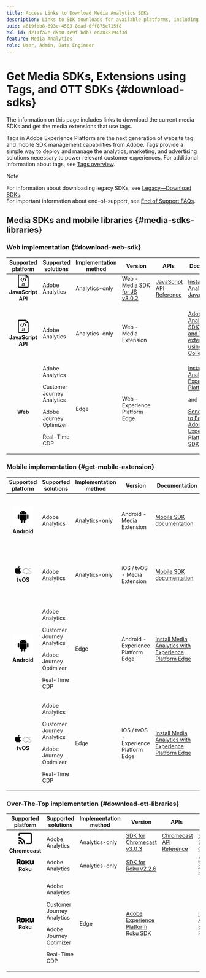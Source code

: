 ```yaml
---
title: Access Links to Download Media Analytics SDKs
description: Links to SDK downloads for available platforms, including Android, iOS, JavaScript, Chromecast, and Roku.
uuid: a619fbb8-693e-4583-8dad-0ff875e715f8
exl-id: d211fa2e-d5b0-4e9f-bdb7-eda838194f3d
feature: Media Analytics
role: User, Admin, Data Engineer
---
```

# Get Media SDKs, Extensions using Tags, and OTT SDKs {#download-sdks}

The information on this page includes links to download the current media SDKs and get the media extensions that use tags.

Tags in Adobe Experience Platform are the next generation of website tag and mobile SDK management capabilities from Adobe. Tags provide a simple way to deploy and manage the analytics, marketing, and advertising solutions necessary to power relevant customer experiences. For additional information about tags, see [Tags overview](https://experienceleague.adobe.com/docs/platform-learn/data-collection/overview.html?lang=en).


>[!NOTE]
>
>For information about downloading legacy SDKs, see [Legacy—Download SDKs](/help/legacy/legacy-download-sdks.md).<br>
>For important information about end-of-support, see [End of Support FAQs](/help/additional-resources/end-of-support-faqs.md).

## Media SDKs and mobile libraries {#media-sdks-libraries}

### Web implementation {#download-web-sdk}

| Supported platform | Supported solutions | Implementation method | Version | &nbsp;APIs&nbsp;&nbsp; | &nbsp;Documentation&nbsp; | &nbsp;Sample&nbsp;|
|:---:|---|---|---|---| ---| ---|
| ![JavaScript icon](assets/javascript-icon.png)</br>**JavaScript API** | Adobe Analytics | Analytics-only |Web - [Media SDK for JS v3.0.2](https://github.com/Adobe-Marketing-Cloud/media-sdks/releases/tag/js-v3.0.2) |[JavaScript API Reference](https://adobe-marketing-cloud.github.io/media-sdks/reference/javascript_3x/index.html) | [Install Media Analytics using JavaScript](/help/implementation/media-sdk/setup/web-implementation.md) | [Media SDK for JS v3.0.2 Sample](https://github.com/Adobe-Marketing-Cloud/media-sdks/tree/master/sdks/js/3.x) |
| ![JavaScript icon](assets/javascript-icon.png)</br>**JavaScript API** | Adobe Analytics | Analytics-only | Web - Media Extension |  |[Adobe Media Analytics (3.x SDK) for Audio and Video extension — using Tags (Data Collection)](https://experienceleague.adobe.com/docs/experience-platform/tags/extensions/adobe/media-analytics-3x/overview.html?lang=en)|[Adobe Media Analytics (3.x SDK) for Audio and Video Extension Sample](https://github.com/Adobe-Marketing-Cloud/media-sdks/tree/master/samples/launch/js/3.x) |
| </br>**Web** | Adobe Analytics<p>Customer Journey Analytics</p><p>Adobe Journey Optimizer</p><p>Real-Time CDP</p> | Edge | Web - Experience Platform Edge |  |[Install Media Analytics with Experience Platform Edge](/help/implementation/edge/implementation-edge.md) <p>and</p><p>[Send Web data to Edge with the Adobe Experience Platform Web SDK](/help/implementation/edge/edge-web-sdk.md)</p> | |

### Mobile implementation {#get-mobile-extension}

| Supported platform | Supported solutions | Implementation method | Version | &nbsp;Documentation&nbsp;&nbsp; | &nbsp;Samples&nbsp; |
|:---:|---|---|---|---|---|
| ![Android icon](assets/android-icon.png)</br>**Android**| Adobe Analytics | Analytics-only | Android - Media Extension| [Mobile SDK documentation](https://developer.adobe.com/client-sdks/documentation/adobe-media-analytics/) | [Adobe Analytics - Media Analytics for Audio and Video Sample](https://github.com/Adobe-Marketing-Cloud/media-sdks/tree/master/samples/launch/mobile/android) |
| ![Apple iOS icon](assets/ios-icon.png)<br>**tvOS** | Adobe Analytics | Analytics-only | iOS / tvOS - Media Extension | [Mobile SDK documentation](https://developer.adobe.com/client-sdks/documentation/adobe-media-analytics/) | [Adobe Analytics - Media Analytics for Audio and Video Sample](https://github.com/adobe/aepsdk-media-ios/tree/main/TestApp) |
| ![Android icon](assets/android-icon.png)</br>**Android**| <p>Adobe Analytics</p><p>Customer Journey Analytics</p><p>Adobe Journey Optimizer</p><p>Real-Time CDP</p> | Edge | Android - Experience Platform Edge | [Install Media Analytics with Experience Platform Edge](/help/implementation/edge/implementation-edge.md) | |
| ![Apple iOS icon](assets/ios-icon.png)<br>**tvOS** | <p>Adobe Analytics</p><p>Customer Journey Analytics</p><p>Adobe Journey Optimizer</p><p>Real-Time CDP</p> | Edge | iOS / tvOS - Experience Platform Edge  | [Install Media Analytics with Experience Platform Edge](/help/implementation/edge/implementation-edge.md) |  |

### Over-The-Top implementation {#download-ott-libraries}

| Supported platform | Supported solutions | Implementation method | Version | &nbsp;APIs&nbsp;&nbsp; | &nbsp;Documentation&nbsp; |
|:---:|---|---|---|---|---|
| ![Chromecast icon](assets/chromecast-icon.png)</br>**Chromecast** | Adobe Analytics | Analytics-only | [SDK for Chromecast v3.0.3](https://github.com/Adobe-Marketing-Cloud/media-sdks/releases/tag/chromecast-v3.0.3) | [Chromecast API Reference](https://adobe-marketing-cloud.github.io/media-sdks/reference/chromecast/) | [Setup Mobile SDK v3.x for Chromecast](/help/implementation/media-sdk/setup/set-up-chromecast.md) |
| ![Roku icon](assets/roku-icon.png)</br>**Roku** | Adobe Analytics | Analytics-only | [SDK for Roku v2.2.6](https://github.com/Adobe-Marketing-Cloud/media-sdks/releases/tag/roku-v2.2.6) |  | [Setup Mobile SDK v2.x for Roku](/help/implementation/media-sdk/setup/set-up-roku.md) |
| ![Roku icon](assets/roku-icon.png)</br>**Roku** | <p>Adobe Analytics</p><p>Customer Journey Analytics</p><p>Adobe Journey Optimizer</p><p>Real-Time CDP</p> | Edge | [Adobe Experience Platform Roku SDK](https://github.com/adobe/aepsdk-roku/tree/main) |  | [Install Media Analytics with Experience Platform Edge](/help/implementation/edge/implementation-edge.md) |
